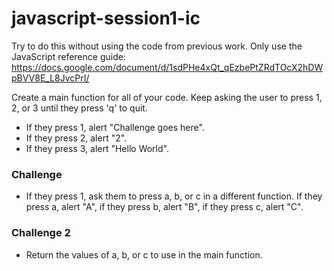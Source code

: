 # javascript-session1-ic

Try to do this without using the code from previous work. Only use the JavaScript reference guide: 
https://docs.google.com/document/d/1sdPHe4xQt_qEzbePtZRdTOcX2hDWpBVV8E_L8JvcPrI/

Create a main function for all of your code. Keep asking the user to press 1, 2, or 3 until they press 'q' to quit.

- If they press 1, alert "Challenge goes here".
- If they press 2, alert "2".
- If they press 3, alert "Hello World".

### Challenge
- If they press 1, ask them to press a, b, or c in a different function. 
If they press a, alert "A", if they press b, alert "B", if they press c, alert "C".

### Challenge 2
- Return the values of a, b, or c to use in the main function.
